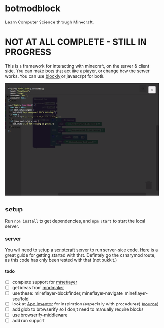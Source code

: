 # botmodblock

Learn Computer Science through Minecraft.

# NOT AT ALL COMPLETE - STILL IN PROGRESS

This is a framework for interacting with minecraft, on the server & client side.  You can make bots that act like a player, or change how the server works. You can use [blockly](https://developers.google.com/blockly/) or javascript for both.

![screenshot](pub/screenshot.png)

## setup

Run `npm install` to get dependencies, and `npm start` to start the local server.

### server

You will need to setup a [scriptcraft](http://scriptcraftjs.org/) server to run server-side code. [Here](https://github.com/walterhiggins/ScriptCraft/blob/master/README.md) is a great guide for getting started with that. Defintely go the canarymod route, as this code has only been tested with that (not bukkit.)

#### todo

-  [ ] complete support for [mineflayer](https://github.com/PrismarineJS/mineflayer)
-  [ ] get ideas from [modmaker](http://inspiredtoeducate.net/modmaker/)
-  [ ] use these: mineflayer-blockfinder, mineflayer-navigate, mineflayer-scaffold
-  [ ] look at [App Inventor](http://ai2.appinventor.mit.edu/) for inspiration (especially with procedures) ([source](https://github.com/mit-cml/appinventor-sources))
-  [ ] add glob to browserify so I don;t need to manually require blocks
-  [ ] use browserify-middleware
-  [ ] add run support
